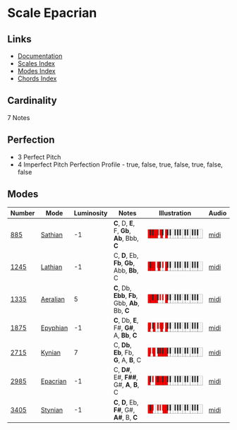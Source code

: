 # Scale Epacrian

## Links

- [Documentation](README.md)
- [Scales Index](Scales.md)
- [Modes Index](Modes.md)
- [Chords Index](Chords.md)

## Cardinality

7 Notes

## Perfection

- 3 Perfect Pitch
- 4 Imperfect Pitch
Perfection Profile - true, false, true, false, true, false, false

## Modes

| Number | Mode | Luminosity | Notes | Illustration | Audio |
|--------|------|------------|-------|--------------|-------|
| [885](https://ianring.com/musictheory/scales/885) | [Sathian](ModeSathian.md) | -1 | **C**, D, **E**, F, **Gb**, **Ab**, Bbb, **C** | ![CNaturalSathian](ModeCNaturalSathian.png) | [midi](https://github.com/edipermadi/music/blob/main/docs/ModeCNaturalSathian.mid?raw=true) | 
| [1245](https://ianring.com/musictheory/scales/1245) | [Lathian](ModeLathian.md) | -1 | C, **D**, Eb, **Fb**, **Gb**, Abb, **Bb**, C | ![CNaturalLathian](ModeCNaturalLathian.png) | [midi](https://github.com/edipermadi/music/blob/main/docs/ModeCNaturalLathian.mid?raw=true) | 
| [1335](https://ianring.com/musictheory/scales/1335) | [Aeralian](ModeAeralian.md) | 5 | **C**, Db, **Ebb**, **Fb**, Gbb, **Ab**, Bb, **C** | ![CNaturalAeralian](ModeCNaturalAeralian.png) | [midi](https://github.com/edipermadi/music/blob/main/docs/ModeCNaturalAeralian.mid?raw=true) | 
| [1875](https://ianring.com/musictheory/scales/1875) | [Epyphian](ModeEpyphian.md) | -1 | **C**, Db, **E**, F#, **G#**, A, **Bb**, **C** | ![CNaturalEpyphian](ModeCNaturalEpyphian.png) | [midi](https://github.com/edipermadi/music/blob/main/docs/ModeCNaturalEpyphian.mid?raw=true) | 
| [2715](https://ianring.com/musictheory/scales/2715) | [Kynian](ModeKynian.md) | 7 | C, **Db**, **Eb**, Fb, **G**, A, **B**, C | ![CNaturalKynian](ModeCNaturalKynian.png) | [midi](https://github.com/edipermadi/music/blob/main/docs/ModeCNaturalKynian.mid?raw=true) | 
| [2985](https://ianring.com/musictheory/scales/2985) | [Epacrian](ModeEpacrian.md) | -1 | C, **D#**, E#, **F##**, G#, **A**, **B**, C | ![CNaturalEpacrian](ModeCNaturalEpacrian.png) | [midi](https://github.com/edipermadi/music/blob/main/docs/ModeCNaturalEpacrian.mid?raw=true) | 
| [3405](https://ianring.com/musictheory/scales/3405) | [Stynian](ModeStynian.md) | -1 | **C**, **D**, Eb, **F#**, G#, **A#**, B, **C** | ![CNaturalStynian](ModeCNaturalStynian.png) | [midi](https://github.com/edipermadi/music/blob/main/docs/ModeCNaturalStynian.mid?raw=true) | 
